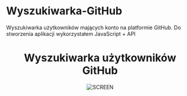 # Wyszukiwarka-GitHub
Wyszukiwarka użytkowników mających konto na platformie GitHub. Do stworzenia aplikacji wykorzystałem JavaScript + API

<center><h1>Wyszukiwarka użytkowników GitHub</h1></center>

<center><img src="https://lh4.googleusercontent.com/QP3op1OQq7GE4iyQLWheSYI8xr-OVDGHvQgIEg1a_EhoYvdZYn_Rm4WQ2pglu2J97eqTaTJHrqaeksy0Ri4L=w1680-h944-rw" alt="SCREEN"></center>
